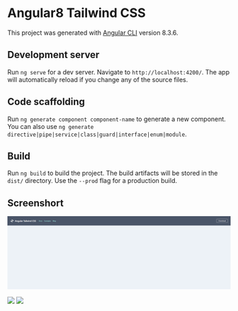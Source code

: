 # Angular8 Tailwind CSS

This project was generated with [Angular CLI](https://github.com/angular/angular-cli) version 8.3.6.

## Development server

Run `ng serve` for a dev server. Navigate to `http://localhost:4200/`. The app will automatically reload if you change any of the source files.

## Code scaffolding

Run `ng generate component component-name` to generate a new component. You can also use `ng generate directive|pipe|service|class|guard|interface|enum|module`.

## Build

Run `ng build` to build the project. The build artifacts will be stored in the `dist/` directory. Use the `--prod` flag for a production build.


## Screenshort
![](screenshort/Annotation-2019-09-29-205043.png)

![](https://img.shields.io/travis/dwyl/decache/master.svg?style=flat-square) ![](https://david-dm.org/dwyl/decache/status.svg)
